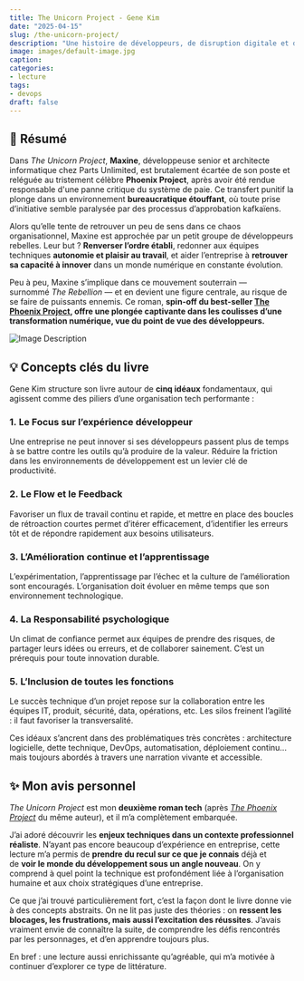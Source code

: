 ```yaml
---
title: The Unicorn Project - Gene Kim
date: "2025-04-15"
slug: /the-unicorn-project/
description: "Une histoire de développeurs, de disruption digitale et de survie à l'ère des datas"
image: images/default-image.jpg
caption: 
categories:
- lecture
tags:
- devops
draft: false
---
```


## 📖 Résumé

Dans _The Unicorn Project_, **Maxine**, développeuse senior et architecte informatique chez Parts Unlimited, est brutalement écartée de son poste et reléguée au tristement célèbre **Phoenix Project**, après avoir été rendue responsable d'une panne critique du système de paie. Ce transfert punitif la plonge dans un environnement **bureaucratique étouffant**, où toute prise d’initiative semble paralysée par des processus d’approbation kafkaïens.

Alors qu’elle tente de retrouver un peu de sens dans ce chaos organisationnel, Maxine est approchée par un petit groupe de développeurs rebelles. Leur but ? **Renverser l’ordre établi**, redonner aux équipes techniques **autonomie et plaisir au travail**, et aider l’entreprise à **retrouver sa capacité à innover** dans un monde numérique en constante évolution.

Peu à peu, Maxine s’implique dans ce mouvement souterrain — surnommé _The Rebellion_ — et en devient une figure centrale, au risque de se faire de puissants ennemis. Ce roman, **spin-off du best-seller [The Phoenix Project](/ainablog/posts/2025/the-phoenix-project/), offre une plongée captivante dans les coulisses d’une transformation numérique, vue du point de vue des développeurs.**

![Image Description](/ainablog/images/couverture-the-unicorn-project.jpg)

## 💡 Concepts clés du livre

Gene Kim structure son livre autour de **cinq idéaux** fondamentaux, qui agissent comme des piliers d’une organisation tech performante :

### 1. Le Focus sur l’expérience développeur

Une entreprise ne peut innover si ses développeurs passent plus de temps à se battre contre les outils qu’à produire de la valeur. Réduire la friction dans les environnements de développement est un levier clé de productivité.

### 2. Le Flow et le Feedback

Favoriser un flux de travail continu et rapide, et mettre en place des boucles de rétroaction courtes permet d’itérer efficacement, d’identifier les erreurs tôt et de répondre rapidement aux besoins utilisateurs.

### 3. L’Amélioration continue et l’apprentissage

L’expérimentation, l’apprentissage par l’échec et la culture de l’amélioration sont encouragés. L’organisation doit évoluer en même temps que son environnement technologique.

### 4. La Responsabilité psychologique

Un climat de confiance permet aux équipes de prendre des risques, de partager leurs idées ou erreurs, et de collaborer sainement. C’est un prérequis pour toute innovation durable.

### 5. L’Inclusion de toutes les fonctions

Le succès technique d’un projet repose sur la collaboration entre les équipes IT, produit, sécurité, data, opérations, etc. Les silos freinent l’agilité : il faut favoriser la transversalité.

Ces idéaux s’ancrent dans des problématiques très concrètes : architecture logicielle, dette technique, DevOps, automatisation, déploiement continu... mais toujours abordés à travers une narration vivante et accessible.

## ✨ Mon avis personnel

_The Unicorn Project_ est mon **deuxième roman tech** (après [*The Phoenix Project*](/ainablog/posts/2025/the-phoenix-project/) du même auteur), et il m’a complètement embarquée.

J’ai adoré découvrir les **enjeux techniques dans un contexte professionnel réaliste**. N’ayant pas encore beaucoup d’expérience en entreprise, cette lecture m’a permis de **prendre du recul sur ce que je connais** déjà et de **voir le monde du développement sous un angle nouveau**. On y comprend à quel point la technique est profondément liée à l’organisation humaine et aux choix stratégiques d’une entreprise.

Ce que j’ai trouvé particulièrement fort, c’est la façon dont le livre donne vie à des concepts abstraits. On ne lit pas juste des théories : on **ressent les blocages, les frustrations, mais aussi l’excitation des réussites**. J’avais vraiment envie de connaître la suite, de comprendre les défis rencontrés par les personnages, et d’en apprendre toujours plus.

En bref : une lecture aussi enrichissante qu’agréable, qui m’a motivée à continuer d’explorer ce type de littérature.
